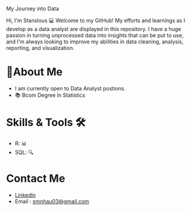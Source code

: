 My Journey into Data


Hi, I'm Stanslous 💻 Welcome to my GitHub! 
My efforts and learnings as I develop as a data analyst are displayed in this repository. I have a huge passion in turning unprocessed data into insights that can be put to use, and I'm always looking to improve my abilities in data cleaning, analysis, reporting, and visualization.

# 👤About Me

   * I am currently open to Data Analyst postions.
   * 📚 Bcom Degree in Statistics



# Skills & Tools 🛠️

  * R: 📊
  * SQL: 🔍
    


# Contact Me

   * [Linkedin](https://www.linkedin.com/in/stanslous-nhau-96ab9133b/)
   * Email : smnhau03@gmail.com
